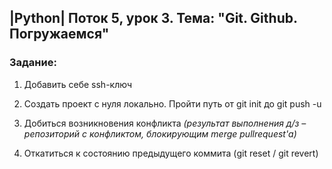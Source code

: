 ## |Python| Поток 5, урок 3. Тема: "Git. Github. Погружаемся"

### Задание:

1. Добавить себе ssh-ключ

2. Создать проект с нуля локально. Пройти путь от git init до git push -u

3. Добиться возникновения конфликта *(результат выполнения д/з – репозиторий с конфликтом, блокирующим merge pullrequest'а)*

4. Откатиться к состоянию предыдущего коммита (git reset / git revert)